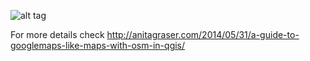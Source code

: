 ![alt tag](https://underdark.files.wordpress.com/2014/05/qgis_osm_google_100k.png)

For more details check http://anitagraser.com/2014/05/31/a-guide-to-googlemaps-like-maps-with-osm-in-qgis/
